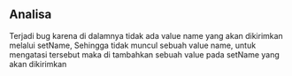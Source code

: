 ## Analisa

Terjadi bug karena di dalamnya tidak ada value name yang akan dikirimkan melalui setName,
Sehingga tidak muncul sebuah value name, untuk mengatasi tersebut maka di tambahkan sebuah value
pada setName yang akan dikirimkan
